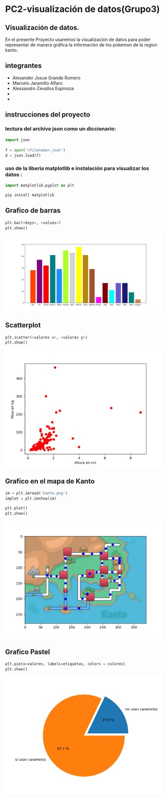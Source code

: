 # PC2-visualización de datos(Grupo3)
## Visualización de datos.
En el presente Proyecto  usaremos la visualización de datos para poder representar de manera gráfica la información de los pokemon de la region kanto.
## integrantes
* Alexander Josue Grande Romero
* Marcelo Jaramillo Alfaro
* Alessandro Zevallos Espinoza
*
*
## instrucciones del proyecto
### lectura del archivo json como un diccionario:
```py
import json

f = open('<filename>.json')
d = json.load(f)
```
### uso de la liberia matplotlib e instalación para visualizar los datos :
```py
import matplotlib.pyplot as plt
```

```py
pip install matplotlib
```

## Grafico de barras

```py
plt.bar(<keys>, <values>)
plt.show()
```

![](https://github.com/Grande1996/PC2-Trabajodevisualizaci-n-Grupo3-/blob/main/Figura1.png)

## Scatterplot 

```py
plt.scatter(<valores x>, <valores y>)
plt.show()
```
![](https://github.com/Grande1996/PC2-Trabajodevisualizaci-n-Grupo3-/blob/main/figura2.png)

## Grafico en el mapa de Kanto

```py
im = plt.imread('kanto.png')
implot = plt.imshow(im)
```
```py
plt.plot()
plt.show()
```


![](https://github.com/Grande1996/PC2-Trabajodevisualizaci-n-Grupo3-/blob/main/figura3.png)

## Grafico Pastel
```py
plt.pie(x=valores, labels=etiquetas, colors = colores)
plt.show()
```

![](https://github.com/Grande1996/PC2-Trabajodevisualizaci-n-Grupo3-/blob/main/figura4.png)
